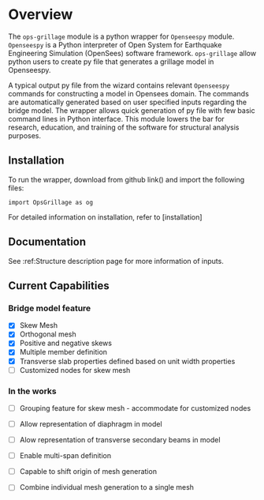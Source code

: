 # Overview

The `ops-grillage` module is a python wrapper for ```Openseespy``` module. ```Openseespy``` 
is a Python interpreter of Open System for Earthquake Engineering Simulation (OpenSees) software framework.
`ops-grillage` allow python users to create py file that generates a grillage model in Openseespy.

A typical output py file from the wizard contains relevant ```Openseespy``` commands for constructing a 
model in Opensees domain. The commands are automatically generated based on user specified inputs 
regarding the bridge model. The wrapper allows quick generation of py file with few basic command lines in Python 
interface. This module lowers the bar for research, education, and training of the software for structural
analysis purposes.

## Installation

To run the wrapper, download from github link() and import the following files:
    
    import OpsGrillage as og
    
For detailed information on installation, refer to [installation]


## Documentation

See :ref:Structure description page for more information of inputs. 

## Current Capabilities

### Bridge model feature
- [x] Skew Mesh
- [x] Orthogonal mesh
- [x] Positive and negative skews
- [x] Multiple member definition 
- [x] Transverse slab properties defined based on unit width properties
- [ ] Customized nodes for skew mesh

### In the works
- [ ] Grouping feature for skew mesh - accommodate for customized nodes 
- [ ] Allow representation of diaphragm in model
- [ ] Alow representation of transverse secondary beams in model
- [ ] Enable multi-span definition 
- [ ] Capable to shift origin of mesh generation
- [ ] Combine individual mesh generation to a single mesh 

